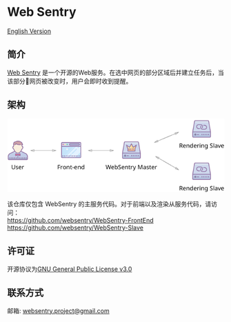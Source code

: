 # Web Sentry

[English Version](./README.md)

## 简介

[Web Sentry](./) 是一个开源的Web服务。在选中网页的部分区域后并建立任务后，当该部分网页被改变时，用户会即时收到提醒。

## 架构

![architecture image](assets/architecture.png?raw=true)   

该仓库仅包含 WebSentry 的主服务代码。对于前端以及渲染从服务代码，请访问：  
https://github.com/websentry/WebSentry-FrontEnd  
https://github.com/websentry/WebSentry-Slave

## 许可证

开源协议为[GNU General Public License v3.0](./LICENSE)

## 联系方式

邮箱: [websentry.project@gmail.com](mailto:websentry.project@gmail.com)
